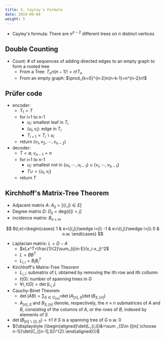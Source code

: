 ```yaml
---
title: 5. Cayley's Formula
date: 2019-09-04
weight: 5
---
```


* Cayley's formula: There are $n^{n-2}$ different trees on $n$ distinct vertices

## Double Counting

* Count: # of sequences of adding directed edges to an empty graph to form a rooted tree
  * From a Tree: $T_nn(n-1)!=n!T_n$
  * From an empty graph: $\prod_{k=0}^{n-2}n(n-k-1)=n^{n-2}n!$

## Prüfer code

* encoder:
  * $T_1=T$
  * for i=1 to n-1
    * $u_i$: smallest leaf in $T_i$
    * $(u_i,v_i)$: edge in $T_i$
    * $T_{i+1}=T_i\backslash u_i$
  * return $(v_1,v_2,\cdots,v_{n-2})$
* decoder:
  * $T=\emptyset,v_{n-1}=n$
  * for i=1 to n-1
    * $u_i$: smallest not in $\{u_1,\cdots,u_{i-1}\}\cup\{v_i,\cdots,v_{n-1}\}$
    * $T\cup=\{u_i,v_i\}$
  * return $T$

## Kirchhoff's Matrix-Tree Theorem

* Adjacent matrix $A$: $A_{ij}=[\{i,j\}\in E]$
* Degree matrix $D$: $D_{ij}=\text{deg}(i)[i=j]$
* incidence matrix: $B_{n\times m}$

$$ B(i,e)=\begin{cases}
1 & e=\{i,j\}\wedge i<j\\
-1 & e=\{i,j\}\wedge i>j\\
0 & o.w.
\end{cases}
$$

* Laplacian matrix: $L=D-A$
  * $xLx^T=\frac{1}{2}\sum_{ij\in E}(x_i-x_j)^2$
  * $L=BB^T$
  * $L_{i,i}=B_iB_i^T$
* Kirchhoff's Matrix-Tree Theorem
  * $L_{i,i}$: submatrix of $L$ obtained by removing the ith row and ith collumn
  * $t(G)$: number of spanning trees in $G$
  * $\forall i,t(G)=\det(L_{i,i})$
* Cauchy-Binet Theorem
  * $\det(AB)=\sum_{S\in C_{[m]}^n}\det(A_{[n],S})\det(B_{S,[n]})$
  * ${\displaystyle A_{[n],S}}$ and ${\displaystyle B_{S,[n]}}$ denote, respectively, the ${\displaystyle n\times n}$ submatrices of $A$ and $B$, consisting of the columns of $A$, or the rows of $B$, indexed by elements of $S$
* $\det(B_{[n]\backslash\{i\},S})=\pm 1$ if $S$ is a spanning tree of $G$ o.w. $0$
* ${\displaystyle {\begin{aligned}\det(L_{i,i})&=\sum _{S\in {[m] \choose n-1}}\det(C_{[n-1],S})^{2}.\end{aligned}}}$
